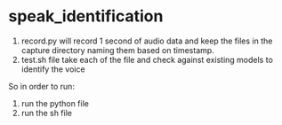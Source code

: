 speak_identification
====================
1. record.py will record 1 second of audio data and keep the files in the capture directory naming them based on timestamp.
2. test.sh file take each of the file and check against existing models to identify the voice

So in order to run:
  1. run the python file
  2. run the sh file
